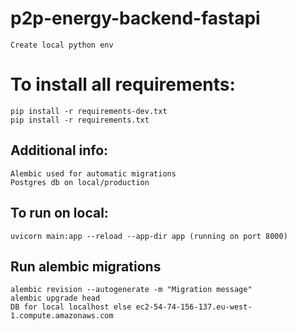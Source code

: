 # p2p-energy-backend-fastapi
    Create local python env
# To install all requirements:
    pip install -r requirements-dev.txt
    pip install -r requirements.txt

## Additional info:
    Alembic used for automatic migrations
    Postgres db on local/production
    
## To run on local:
    uvicorn main:app --reload --app-dir app (running on port 8000)
## Run alembic migrations
    alembic revision --autogenerate -m "Migration message"
    alembic upgrade head
    DB for local localhost else ec2-54-74-156-137.eu-west-1.compute.amazonaws.com